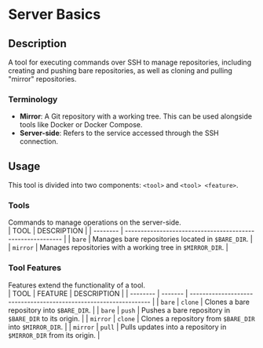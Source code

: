 # Server Basics

## Description
A tool for executing commands over SSH to manage repositories, including creating and pushing bare repositories, as well as cloning and pulling "mirror" repositories.

### Terminology
- **Mirror**: A Git repository with a working tree. This can be used alongside tools like Docker or Docker Compose.
- **Server-side**: Refers to the service accessed through the SSH connection.

## Usage
This tool is divided into two components: `<tool>` and `<tool> <feature>`.

### Tools
Commands to manage operations on the server-side.  
| TOOL     | DESCRIPTION                                                |
| -------- | ---------------------------------------------------------- |
| `bare`   | Manages bare repositories located in `$BARE_DIR`.          |
| `mirror` | Manages repositories with a working tree in `$MIRROR_DIR`. |

### Tool Features
Features extend the functionality of a tool.  
| TOOL     | FEATURE | DESCRIPTION                                                       |
| -------- | ------- | ----------------------------------------------------------------- |
| `bare`   | `clone` | Clones a bare repository into `$BARE_DIR`.                        |
| `bare`   | `push`  | Pushes a bare repository in `$BARE_DIR` to its origin.            |
| `mirror` | `clone` | Clones a repository from `$BARE_DIR` into `$MIRROR_DIR`.          |
| `mirror` | `pull`  | Pulls updates into a repository in `$MIRROR_DIR` from its origin. |